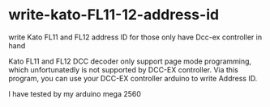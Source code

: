 # write-kato-FL11-12-address-id
write Kato FL11 and FL12 address ID for those only have Dcc-ex controller in hand

Kato FL11 and FL12 DCC decoder only support page mode programming, which unfortunatedly is not supported by DCC-EX controller.
Via this program, you can use your DCC-EX controller arduino to write Address ID.

I have tested by my arduino mega 2560 
